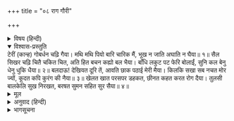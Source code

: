 +++
title = "०८ राग गौरी"

+++


<details><summary>विषय (हिन्दी)</summary>

(१९)
</details>

<details open><summary>विश्वास-प्रस्तुति</summary>
टेरीं (कान्ह) गोबर्धन चढ़ि गैया।  
मथि मथि पियो बारि चारिक मैं,  
भूख न जाति अघाति न घैया॥ १॥  
सैल सिखर चढ़ि चितै चकित चित,  
अति हित बचन कह्यो बल भैया।  
बाँधि लकुट पट फेरि बोलाईं,  
सुनि कल बेनु धेनु धुकि धैया॥ २॥  
बलदाऊ! देखियत दूरि तें,  
आवति छाक पठाई मेरी मैया।  
किलकि सखा सब नचत मोर ज्यों,  
कूदत कपि कुरंग की नैया॥ ३॥  
खेलत खात परसपर डहकत,  
छीनत कहत करत रोग दैया।  
तुलसी बालकेलि सुख निरखत,  
बरषत सुमन सहित सुर सैया॥ ४॥
</details>

<details><summary>मूल</summary>

टेरीं (कान्ह) गोबर्धन चढ़ि गैया।  
मथि मथि पियो बारि चारिक मैं,  
भूख न जाति अघाति न घैया॥ १॥  
सैल सिखर चढ़ि चितै चकित चित,  
अति हित बचन कह्यो बल भैया।  
बाँधि लकुट पट फेरि बोलाईं,  
सुनि कल बेनु धेनु धुकि धैया॥ २॥  
बलदाऊ! देखियत दूरि तें,  
आवति छाक पठाई मेरी मैया।  
किलकि सखा सब नचत मोर ज्यों,  
कूदत कपि कुरंग की नैया॥ ३॥  
खेलत खात परसपर डहकत,  
छीनत कहत करत रोग दैया।  
तुलसी बालकेलि सुख निरखत,  
बरषत सुमन सहित सुर सैया॥ ४॥
</details>

<details><summary>अनुवाद (हिन्दी)</summary>

(एक बार श्यामसुन्दर दाऊ भैया और अपने सखाओंके साथ गौ चराने वनमें गये हुए थे। घरसे छाक आनेमें देर हो गयी, भूख बहुत लगी थी। बालस्वभावसे सोचा कि जैसे दही मथनेसे मक्खन निकलता है, वैसे ही जल बिलोनेसे भी निकल जायगा। वे बार-बार पानीको मथ-मथकर उसको झागसहित पीने लगे, पर उससे न तो भूख मिटी न पेट भरा; तब यह मनमें आया कि गायोंको बुलाकर उनके थनोंमें मुँह लगाकर दूध पीयें। इसी उद्देश्यसे वे गायोंको पुकारने लगे—)  
कन्हैयाने गोवर्धनपर चढ़कर गायोंको पुकारा और बोले कि पानीको मथ-मथकर तीन-चार बार पी लिया, पर भूख नहीं मिटी। घैया (गायोंके थनमें मुँह लगाकर दूध पीने) की भाँति अघाया भी नहीं (पेट भी नहीं भरा)॥ १॥ (जब गायें नहीं आयीं,) तब कन्हैया पर्वतकी चोटीपर चढ़ गये और चकित-चित्त होकर (इधर-उधर) देखने लगे (गौएँ क्यों नहीं आयीं)। इतनेमें बलदाऊ भैयाने बड़े हितकी बात कही (कि वंशी बजाओ तो गायें आ जायँगी। यह सुनकर) कन्हैयाने छड़ीके सिरेमें पीताम्बर बाँधकर, उसे घुमाते हुए (वंशी-ध्वनि करके) गायोंको (फिर) बुलाया। वंशीकी मनोहर ध्वनिको सुनकर गायें बड़े वेगसे दौड़ आयीं॥ २॥ (इतनेमें ही दूरसे देखकर बोले—देख-देख) बलदाऊ भैया! मेरी मैयाकी भेजी हुई छाक दूरसे आती दिखायी देती है। (यह सुनते ही) सब सखा किलक-किलककर मोरकी तरह नाचने लगे, बंदर और हरिनकी भाँति कूदने लगे॥ ३॥ (छाक आ पहुँची, तब) खेलते हुए उसे खाने लगे, एक-दूसरेको ललचाने लगे, (परस्पर) छीना-झपटी करने लगे, कहने-सुनने लगे और बेईमानी करने लगे। तुलसीदासजी कहते हैं कि श्रीबालकृष्णकी बालकेलिका आनन्द देखकर देवता अपने स्वामी (इन्द्र) के साथ पुष्पोंकी वर्षा करने लगे॥ ४॥
</details>

<details><summary>भागसूचना</summary>

यमुनातटपर वंशीवादन
</details>
